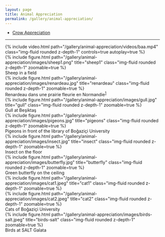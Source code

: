 ```yaml
---
layout: page
title: Animal Appreciation
permalink: /gallery/animal-appreciation/
---
```


- [Crow Appreciation](/gallery/animal-appreciation/crow)

---

<div class="row">
    <div class="col-sm mt-3 mt-md-0">
        {% include video.html path="/gallery/animal-appreciation/videos/baa.mp4" class="img-fluid rounded z-depth-1" controls=true autoplay=true %}
    </div>
    <div class="col-sm mt-3 mt-md-0">
        {% include figure.html path="/gallery/animal-appreciation/images/sheep1.png" title="sheep1" class="img-fluid rounded z-depth-1" zoomable=true %}
        <div class="caption">
            Sheep in a field
        </div>
    </div>
</div>

<div class="row">
    <div class="col-sm mt-3 mt-md-0">
        {% include figure.html path="/gallery/animal-appreciation/images/renardeau.jpg" title="renardeau" class="img-fluid rounded z-depth-1" zoomable=true %}
    </div>
</div>
<div class="caption">
    Renardeau dans une prairie fleurie en Normandie<sup><a href="https://peapix.com/bing/38048">1</a></sup>
</div>

<div class="row">
    <div class="col-sm mt-3 mt-md-0">
        {% include figure.html path="/gallery/animal-appreciation/images/gull.jpg" title="gull" class="img-fluid rounded z-depth-1" zoomable=true %}
        <div class="caption">
            Gull at Beşiktaş
        </div>
    </div>
    <div class="col-sm mt-3 mt-md-0">
        {% include figure.html path="/gallery/animal-appreciation/images/pigeons.jpg" title="pigeons" class="img-fluid rounded z-depth-1" zoomable=true %}
        <div class="caption">
            Pigeons in front of the library of Boğaziçi University
        </div>
    </div>
</div>

<div class="row">
    <div class="col-sm mt-3 mt-md-0">
        {% include figure.html path="/gallery/animal-appreciation/images/insect.jpg" title="insect" class="img-fluid rounded z-depth-1" zoomable=true %}
        <div class="caption">
            Insect on the floor
        </div>
    </div>
    <div class="col-sm mt-3 mt-md-0">
        {% include figure.html path="/gallery/animal-appreciation/images/butterfly.jpg" title="butterfly" class="img-fluid rounded z-depth-1" zoomable=true %}
        <div class="caption">
            Green butterfly on the ceiling
        </div>
    </div>
</div>

<div class="row">
    <div class="col-sm mt-3 mt-md-0">
        {% include figure.html path="/gallery/animal-appreciation/images/cat1.jpeg" title="cat1" class="img-fluid rounded z-depth-1" zoomable=true %}
    </div>
    <div class="col-sm-7 mt-3 mt-md-0">
        {% include figure.html path="/gallery/animal-appreciation/images/cat2.jpeg" title="cat2" class="img-fluid rounded z-depth-1" zoomable=true %}
    </div>
</div>
<div class="caption">
    Cats of Boğaziçi University
</div>

<div class="row">
    <div class="col-sm-6 mt-3 mt-md-0">
        {% include figure.html path="/gallery/animal-appreciation/images/birds-salt.jpeg" title="birds-salt" class="img-fluid rounded z-depth-1" zoomable=true %}
        <div class="caption">
            Birds at SALT Galata
        </div>
    </div>
</div>